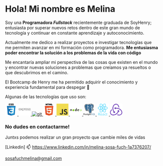 # Hola! Mi nombre es Melina

Soy una **Programadora _Fullstack_** recientemente graduada de SoyHenry; entusiasta por superar nuevos retos dentro de este gran mundo de tecnología y continuar en constante aprendizaje y autoconocimiento.

Actualmente me dedico a realizar proyectos e investigar tecnologías que me permiten avanzar en mi formación como programadora. **Me entusiasma poder encontrar la solución a los problemas de la vida con código**

Me encantaría ampliar mi perspectiva de las cosas que existen en el mundo y encontrar nuevas 
soluciones a problemas que creíamos ya resueltos o que descubrimos en el camino.

El Bootcamp de Henry me ha permitido adquirir el conocimiento y experiencia fundamental
para despegar 🚀 

Algunas de las tecnologías que uso son:
<p align="left"> <a href="https://www.w3schools.com/css/" target="_blank" rel="noreferrer"> <img src="https://raw.githubusercontent.com/devicons/devicon/master/icons/css3/css3-original-wordmark.svg" alt="css3" width="40" height="40"/> </a> <a href="https://expressjs.com" target="_blank" rel="noreferrer"> <img src="https://raw.githubusercontent.com/devicons/devicon/master/icons/express/express-original-wordmark.svg" alt="express" width="40" height="40"/> </a> <a href="https://git-scm.com/" target="_blank" rel="noreferrer"> <img src="https://www.vectorlogo.zone/logos/git-scm/git-scm-icon.svg" alt="git" width="40" height="40"/> </a> <a href="https://www.w3.org/html/" target="_blank" rel="noreferrer"> <img src="https://raw.githubusercontent.com/devicons/devicon/master/icons/html5/html5-original-wordmark.svg" alt="html5" width="40" height="40"/> </a> <a href="https://developer.mozilla.org/en-US/docs/Web/JavaScript" target="_blank" rel="noreferrer"> <img src="https://raw.githubusercontent.com/devicons/devicon/master/icons/javascript/javascript-original.svg" alt="javascript" width="40" height="40"/> </a> <a href="https://nodejs.org" target="_blank" rel="noreferrer"> <img src="https://raw.githubusercontent.com/devicons/devicon/master/icons/nodejs/nodejs-original-wordmark.svg" alt="nodejs" width="40" height="40"/> </a> <a href="https://www.postgresql.org" target="_blank" rel="noreferrer"> <img src="https://raw.githubusercontent.com/devicons/devicon/master/icons/postgresql/postgresql-original-wordmark.svg" alt="postgresql" width="40" height="40"/> </a> <a href="https://reactjs.org/" target="_blank" rel="noreferrer"> <img src="https://raw.githubusercontent.com/devicons/devicon/master/icons/react/react-original-wordmark.svg" alt="react" width="40" height="40"/> </a> <a href="https://redux.js.org" target="_blank" rel="noreferrer"> <img src="https://raw.githubusercontent.com/devicons/devicon/master/icons/redux/redux-original.svg" alt="redux" width="40" height="40"/> </a> </p>

### No dudes en contactarme! 
Juntxs podemos realizar un gran proyecto que cambie miles de vidas

[Linkedin] 📫 https://www.linkedin.com/in/melina-sosa-fuch-1a7376207/

sosafuchmelina@gmail.com
